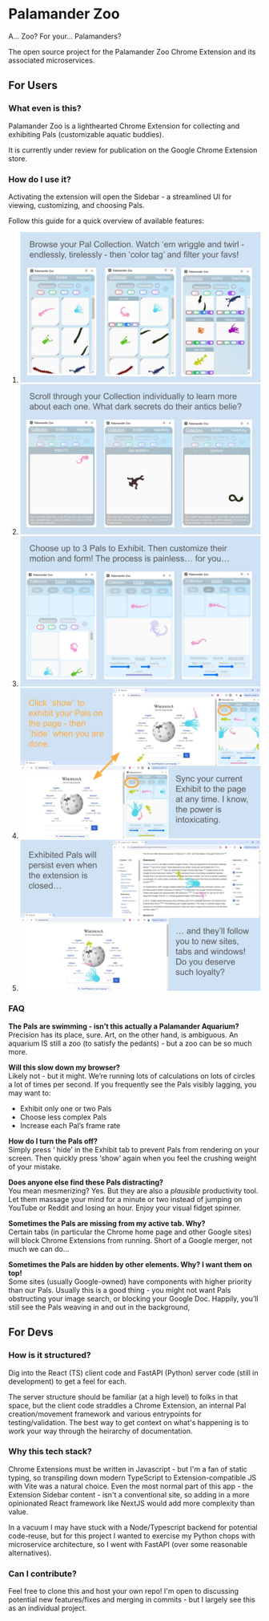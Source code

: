# Palamander Zoo
A... Zoo? For your... Palamanders?

The open source project for the Palamander Zoo Chrome Extension and its associated microservices.

## For Users
### What even is this?
Palamander Zoo is a lighthearted Chrome Extension for collecting and exhibiting Pals (customizable aquatic buddies).

It is currently under review for publication on the Google Chrome Extension store.

### How do I use it?
Activating the extension will open the Sidebar - a streamlined UI for viewing, customizing, and choosing Pals.

Follow this guide for a quick overview of available features:

1. ![browse](./resources/instructions-browse.jpg)
2. ![browse](./resources/instructions-bios.jpg)
3. ![browse](./resources/instructions-modify.jpg)
4. ![browse](./resources/instructions-exhibit.jpg)
5. ![browse](./resources/instructions-follow.jpg)

### FAQ
**The Pals are swimming - isn’t this actually a Palamander Aquarium?** <br>
Precision has its place, sure. Art, on the other hand, is ambiguous. An aquarium IS still a zoo (to satisfy the pedants) - but a zoo can be so much more.

**Will this slow down my browser?** <br>
Likely not - but it might. We’re running lots of calculations on lots of circles a lot of times per second. If you frequently see the Pals visibly lagging, you may want to:
* Exhibit only one or two Pals
* Choose less complex Pals
* Increase each Pal’s frame rate

**How do I turn the Pals off?** <br>
Simply press ‘ hide’ in the Exhibit tab to prevent Pals from rendering on your screen. Then quickly press ‘show’ again when you feel the crushing weight of your mistake.

**Does anyone else find these Pals distracting?** <br>
You mean mesmerizing? Yes. But they are also a *plausible* productivity tool. Let them massage your mind for a minute or two instead of jumping on YouTube or Reddit and losing an hour. Enjoy your visual fidget spinner.

**Sometimes the Pals are missing from my active tab. Why?** <br>
Certain tabs (in particular the Chrome home page and other Google sites) will block Chrome Extensions from running. Short of a Google merger, not much we can do…

**Sometimes the Pals are hidden by other elements. Why? I want them on top!** <br>
Some sites (usually Google-owned) have components with higher priority than our Pals. Usually this is a good thing - you might not want Pals obstructing your image search, or blocking your Google Doc. Happily, you’ll still see the Pals weaving in and out in the background,

## For Devs

### How is it structured?
Dig into the React (TS) client code and FastAPI (Python) server code (still in development) to get a feel for each.

The server structure should be familiar (at a high level) to folks in that space, but the client code straddles a Chrome Extension, an internal Pal creation/movement framework and various entrypoints for testing/validation. The best way to get context on what's happening is to work your way through the heirarchy of documentation.

### Why this tech stack?
Chrome Extensions must be written in Javascript - but I'm a fan of static typing, so transpiling down modern TypeScript to Extension-compatible JS with Vite was a natural choice. Even the most normal part of this app - the Extension Sidebar content - isn't a conventional site, so adding in a  more opinionated React framework like NextJS would add more complexity than value.

In a vacuum I may have stuck with a Node/Typescript backend for potential code-reuse, but for this project I wanted to exercise my Python chops with microservice architecture, so I went with FastAPI (over some reasonable alternatives).

### Can I contribute?
Feel free to clone this and host your own repo! I'm open to discussing potential new features/fixes and merging in commits - but I largely see this as an individual project.

